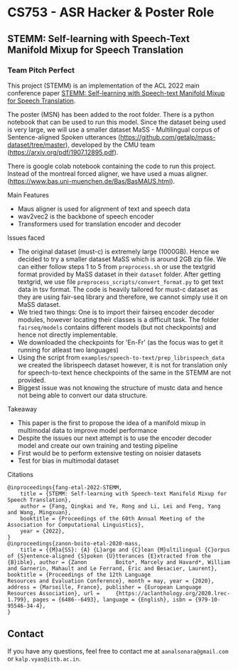 # CS753 - ASR Hacker & Poster Role 
## STEMM: Self-learning with **S**peech-**T**ext **M**anifold **M**ixup for Speech Translation

### Team Pitch Perfect

This project (STEMM) is an implementation of the ACL 2022 main conference paper [STEMM: Self-learning with Speech-text Manifold Mixup for Speech Translation](https://arxiv.org/abs/2203.10426). 

The poster (MSN) has been added to the root folder. There is a python notebook that can be used to run this model. Since the dataset being used is very large, we will use a smaller dataset MaSS - Multilingual corpus of Sentence-aligned Spoken utterances (https://github.com/getalp/mass-dataset/tree/master), developed by the CMU team (https://arxiv.org/pdf/1907.12895.pdf). 

There is google colab notebook containing the code to run this project. Instead of the montreal forced aligner, we have used a muas aligner. (https://www.bas.uni-muenchen.de/Bas/BasMAUS.html). 

Main Features
 - Maus aligner is used for alignment of text and speech data
 - wav2vec2 is the backbone of speech encoder
 - Transformers used for translation encoder and decoder

Issues faced 
 - The original dataset (must-c) is extremely large (1000GB). Hence we decided to try a smaller dataset MaSS which is around 2GB zip file. We can either follow steps 1 to 5 from `preprocess.sh` or use the textgrid format provided by MaSS dataset in their `dataset` folder. After getting textgrid, we use file `preprocess_scripts/convert_format.py` to get text data in tsv format. The code is heavily tailored for must-c dataset as they are using fair-seq library and therefore, we cannot simply use it on MaSS dataset.
 - We tried two things: One is to import their fairseq encoder decoder modules, however locating their classes is a difficult task. The folder `fairseq/models` contains different models (but not checkpoints) and hence not directly implementable. 
 - We downloaded the checkpoints for 'En-Fr' (as the focus was to get it running for atleast two languages)  
 - Using the script from `examples/speech-to-text/prep_librispeech_data` we created the librispeech dataset however, it is not for translation only for speech-to-text hence checkpoints of the same in the STEMM are not provided. 
 - Biggest issue was not knowing the structure of mustc data and hence not being able to convert our data structure. 
 
Takeaway
 - This paper is the first to propose the idea of a manifold mixup in multimodal data to improve model performance
 - Despite the issues our next attempt is to use the encoder decoder model and create our own training and testing pipeline
 - First would be to perform extensive testing on noisier datasets
 - Test for bias in multimodal dataset
 
Citations
```
@inproceedings{fang-etal-2022-STEMM,
	title = {STEMM: Self-learning with Speech-text Manifold Mixup for Speech Translation},
	author = {Fang, Qingkai and Ye, Rong and Li, Lei and Feng, Yang and Wang, Mingxuan},
	booktitle = {Proceedings of the 60th Annual Meeting of the Association for Computational Linguistics},
	year = {2022},
}
@inproceedings{zanon-boito-etal-2020-mass, 
	title = {{M}a{SS}: {A} {L}arge and {C}lean {M}ultilingual {C}orpus of {S}entence-aligned {S}poken {U}tterances {E}xtracted from the {B}ible}, author = {Zanon 	      Boito*, Marcely and Havard*, William and Garnerin, Mahault and Le Ferrand, Éric and Besacier, Laurent}, booktitle = {Proceedings of the 12th Language                 Resources and Evaluation Conference}, month = may, year = {2020}, address = {Marseille, France}, publisher = {European Language Resources Association}, url = 	  {https://aclanthology.org/2020.lrec-1.799}, pages = {6486--6493}, language = {English}, isbn = {979-10-95546-34-4}, 
}
```

## Contact

If you have any questions, feel free to contact me at `aanalsonara@gmail.com` or `kalp.vyas@iitb.ac.in`.

